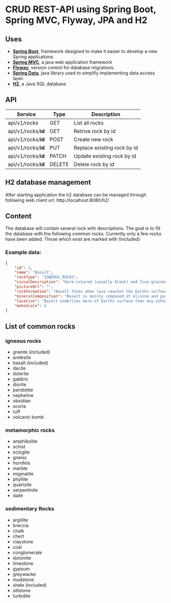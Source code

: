 # CRUD REST-API using Spring Boot, Spring MVC, Flyway, JPA and H2

## Uses
- **[Spring Boot](https://expressjs.com/)**, framework designed to make it easier to develop a new Spring applications
- **[Spring MVC](https://docs.spring.io/spring/docs/current/spring-framework-reference/web.html)**, a java web application framework
- **[Flyway](https://flywaydb.org/)**, version control for database migrations.
- **[Spring Data](http://spring.io/projects/spring-data-jpa)**, java library used to simplify implementing data access layer.
- **[H2](http://www.h2database.com/html/main.html)**, a Java SQL database

## API

|Service                             |Type  |Description                   |
|------------------------------------|------|-------------------------------
|api/v1/rocks                        |GET   |List all rocks                |
|api/v1/rocks/**id**                 |GET   |Retrive rock by id            |
|api/v1/rocks/**id**                 |POST  |Create new rock               |
|api/v1/rocks/**id**                 |PUT   |Replace existing rock by id   |
|api/v1/rocks/**id**                 |PATCH |Update existing rock by id    |
|api/v1/rocks/**id**                 |DELETE|Delete rock by id             |

## H2 database management

After starting application the h2 database can be managed through following web client url:
http://localhost:8080/h2/

## Content

The database will contain several rock with descriptions. The goal is to fill the database with the following common rocks.
Currently only a few rocks have been added. Those which exist are marked with (Included)

### Example data:

```json
{
    "id": 2,
    "name": "Basalt",
    "rockType": "IGNEOUS_ROCKS",
    "visualDescription": "Dark-colored (usually black) and fine-grained",
    "pictureUrl": "",
    "rockFormation": "Basalt forms when lava reaches the Earths surface at a volcano or mid ocean ridge. It is fine-grained because of its rapid cooling.",
    "mineralComposition": "Basalt is mainly composed of olivine and pyroxene minerals.",
    "location": "Basalt underlies more of Earths surface than any other rock type. Much more under the oceans than on continents.",
    "mohsScale": 6
}
```

## List of common rocks

### igneous rocks

- granite (included)
- andesite
- basalt (included)
- dacite
- dolerite
- gabbro
- diorite
- peridotite
- nepheline
- obsidian
- scoria
- tuff
- volcanic bomb

### metamorphic rocks 

- amphibolite
- schist
- eclogite
- gneiss
- hornfels
- marble
- migmatite
- phyllite
- quartzite
- serpentinite
- slate

### sedimentary Rocks

- argillite
- breccia
- chalk
- chert
- claystone
- coal
- conglomerate
- dolomite
- limestone
- gypsum
- greywacke
- mudstone
- shale (included)
- siltstone
- turbidite